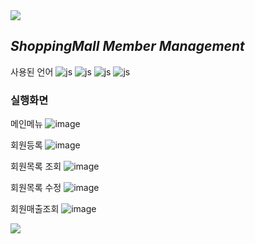 <img src="https://capsule-render.vercel.app/api?type=waving&color=BDBDC8&height=120&width=100%&section=header" />

## *ShoppingMall Member Management*


사용된 언어
![js](https://img.shields.io/badge/HTML-239120?style=for-the-badge&logo=html5&logoColor=white)
![js](https://img.shields.io/badge/CSS-239120?&style=for-the-badge&logo=css3&logoColor=white)
![js](https://img.shields.io/badge/JavaScript-F7DF1E?style=for-the-badge&logo=JavaScript&logoColor=white)
![js](https://img.shields.io/badge/Java-ED8B00?style=for-the-badge&logo=openjdk&logoColor=white)




### 실행화면


메인메뉴
![image](https://github.com/user-attachments/assets/78fddffa-dd55-4666-b40f-05d2f0906514)


회원등록
![image](https://github.com/user-attachments/assets/99517f98-ea58-4335-aab3-92ccc7352ba0)


회원목록 조회
![image](https://github.com/user-attachments/assets/13470c00-c7d6-4a6c-bade-9c0317553867)


회원목록 수정
![image](https://github.com/user-attachments/assets/078a43b0-1fba-4eb4-b279-5a8dcfbc81c2)


회원매출조회
![image](https://github.com/user-attachments/assets/eff923fc-8acf-4a57-9c66-d6c69f7d1755)


<img src="https://capsule-render.vercel.app/api?type=waving&color=BDBDC8&height=120&width=100%&section=footer" />
